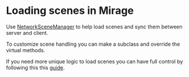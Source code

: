 # Loading scenes in Mirage

Use [NetworkSceneManager](./NetworkSceneManager.md) to help load scenes and sync them between server and client.

To customize scene handling you can make a subclass and override the virtual methods.

If you need more unique logic to load scenes you can have full control by following this this [guide](./Manual.md). 